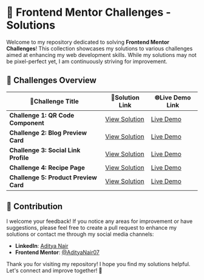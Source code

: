 # 🌟 Frontend Mentor Challenges - Solutions

Welcome to my repository dedicated to solving **Frontend Mentor Challenges**! This collection showcases my solutions to various challenges aimed at enhancing my web development skills. While my solutions may not be pixel-perfect yet, I am continuously striving for improvement.

## 🚀 Challenges Overview

| 🎯Challenge Title                     | 🔗Solution Link                                                                 | 🌐Live Demo Link                                                       |
|-------------------------------------|-------------------------------------------------------------------------------|---------------------------------------------------------------------|
| **Challenge 1: QR Code Component**  | [View Solution](https://www.frontendmentor.io/solutions/qr-code-component-DsqdX8fyja) | [Live Demo](https://front-end-mentor-qrcode-component.netlify.app/) |
| **Challenge 2: Blog Preview Card**  | [View Solution](https://www.frontendmentor.io/solutions/blog-preview-card-solution-6EJIq2F35i) | [Live Demo](https://adityanair07.github.io/frontend-mentor-challenges/blog-preview-card-main/index.html) |
| **Challenge 3: Social Link Profile**  | [View Solution](https://www.frontendmentor.io/solutions/social-links-profile-HMRu_rHslJ) | [Live Demo](https://adityanair07.github.io/frontend-mentor-challenges/social-links-profile-main/index.html) |
| **Challenge 4: Recipe Page**  | [View Solution](https://www.frontendmentor.io/solutions/recipe-page-solution-qKppi99DWL) | [Live Demo](https://adityanair07.github.io/frontend-mentor-challenges/recipe-page-main/index.html) |
| **Challenge 5: Product Preview Card**  | [View Solution](https://www.frontendmentor.io/solutions/product-preview-card-qKppi99DWL) | [Live Demo](https://adityanair07.github.io/frontend-mentor-challenges/product-preview-card-component-main/index.html) |

## 💬 Contribution

I welcome your feedback! If you notice any areas for improvement or have suggestions, please feel free to create a pull request to enhance my solutions or contact me through my social media channels:

- **LinkedIn**: [Aditya Nair](https://www.linkedin.com/in/aditya-nair-766875229/)
- **Frontend Mentor**: [@AdityaNair07](https://www.frontendmentor.io/profile/AdityaNair07)

Thank you for visiting my repository! I hope you find my solutions helpful. Let's connect and improve together! 🤝
